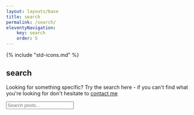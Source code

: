 ```yaml
---
layout: layouts/base
title: search
permalink: /search/
eleventyNavigation: 
    key: search
    order: 5
---
```


{% include "std-icons.md" %}

## search

Looking for something specific? Try the search here - if you can't find what you're looking for don't hesitate to [contact me](/contactme)

<div class="search-container"> 
<input type="text" id="searchInput" placeholder="Search posts...">
</div>
<ul id="searchResults"></ul>

<script>
  // Fetch the JSON index
  fetch("{{ site.baseUrl }}/search.json")
    .then(response => response.json())
    .then(data => {
      const input = document.getElementById('searchInput');
      const resultsList = document.getElementById('searchResults');

      input.addEventListener('input', () => {
        const query = input.value.toLowerCase();
        const filteredPosts = data.filter(post =>
          post.title.toLowerCase().includes(query) ||
          post.content.toLowerCase().includes(query)
        );

        // Clear and repopulate results
        resultsList.innerHTML = '';
        filteredPosts.forEach(post => {
          const li = document.createElement('li');
          li.innerHTML = `<a href="${post.url}">${post.title}</a>`;
          resultsList.appendChild(li);
        });
      });
    })
    .catch(error => console.error('Error loading search index:', error));
</script>
